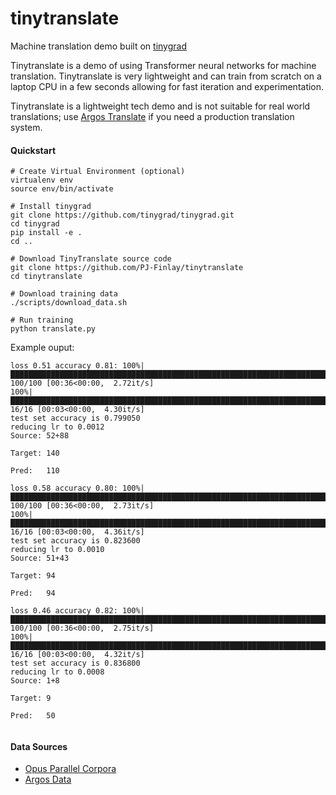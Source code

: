 # tinytranslate
Machine translation demo built on [tinygrad](https://github.com/tinygrad/tinygrad)

Tinytranslate is a demo of using Transformer neural networks for machine translation. Tinytranslate is very lightweight and can train from scratch on a laptop CPU in a few seconds allowing for fast iteration and experimentation.

Tinytranslate is a lightweight tech demo and is not suitable for real world translations; use [Argos Translate](https://github.com/argosopentech/argos-translate) if you need a production translation system.

#### Quickstart
```
# Create Virtual Environment (optional)
virtualenv env
source env/bin/activate

# Install tinygrad
git clone https://github.com/tinygrad/tinygrad.git
cd tinygrad
pip install -e .
cd ..

# Download TinyTranslate source code
git clone https://github.com/PJ-Finlay/tinytranslate
cd tinytranslate

# Download training data
./scripts/download_data.sh

# Run training
python translate.py
```

Example ouput:
```
loss 0.51 accuracy 0.81: 100%|█████████████████████████████████████████████████████████████████████████████| 100/100 [00:36<00:00,  2.72it/s]
100%|████████████████████████████████████████████████████████████████████████████████████████████████████████| 16/16 [00:03<00:00,  4.30it/s]
test set accuracy is 0.799050
reducing lr to 0.0012
Source: 52+88
    
Target: 140
      
Pred:   110
      
loss 0.58 accuracy 0.80: 100%|█████████████████████████████████████████████████████████████████████████████| 100/100 [00:36<00:00,  2.73it/s]
100%|████████████████████████████████████████████████████████████████████████████████████████████████████████| 16/16 [00:03<00:00,  4.36it/s]
test set accuracy is 0.823600
reducing lr to 0.0010
Source: 51+43
    
Target: 94
       
Pred:   94
       
loss 0.46 accuracy 0.82: 100%|█████████████████████████████████████████████████████████████████████████████| 100/100 [00:36<00:00,  2.75it/s]
100%|████████████████████████████████████████████████████████████████████████████████████████████████████████| 16/16 [00:03<00:00,  4.32it/s]
test set accuracy is 0.836800
reducing lr to 0.0008
Source: 1+8
      
Target: 9
        
Pred:   50
       
```

#### Data Sources
- [Opus Parallel Corpora](https://opus.nlpl.eu/)
- [Argos Data](https://github.com/argosopentech/argos-data/blob/main/builddataset.go)


